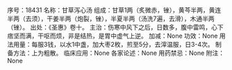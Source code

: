 序号：18431
名称：甘草泻心汤
组成：甘草1两（炙微赤，锉），黄芩半两，黄连半两（去须），干姜半两（炮裂，锉），半夏半两（汤洗7遍，去滑），木通半两（锉）。
出处：《圣惠》卷十。
主治：伤寒中风下之后，日数多，腹中雷鸣，心下痞坚而满，干呕而烦，非是结热，是胃中虚气上逆。
加减：None
功效：None
用法用量：每服3钱，以水1中盏，加大枣2枚，煎至5分，去滓温服，日3-4次。
制备方法：上为粗散。
临床应用：None
各家论述：None
用药禁忌：None
附注：None
